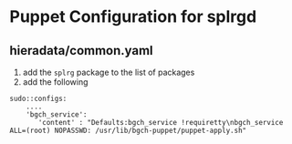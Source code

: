# Puppet Configuration for splrgd

## hieradata/common.yaml
 1. add the ````splrg```` package to the list of packages
 2. add the following
 ````
 sudo::configs:
     ....
     'bgch_service':
        'content' : "Defaults:bgch_service !requiretty\nbgch_service ALL=(root) NOPASSWD: /usr/lib/bgch-puppet/puppet-apply.sh"
 ````

